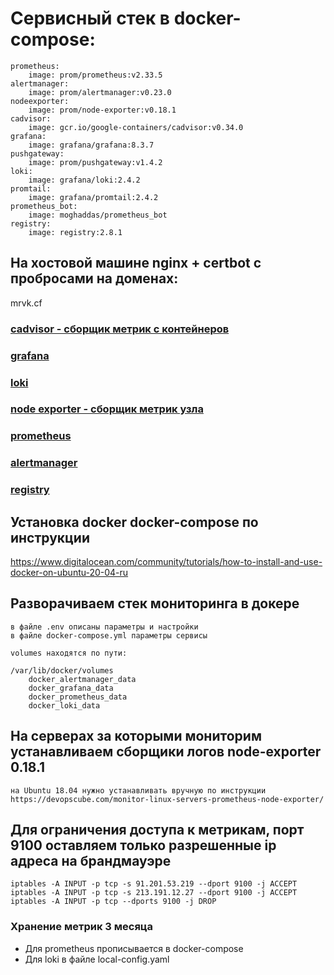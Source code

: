 # Сервисный стек в docker-compose:

```
prometheus:
    image: prom/prometheus:v2.33.5
alertmanager:
    image: prom/alertmanager:v0.23.0
nodeexporter:
    image: prom/node-exporter:v0.18.1
cadvisor:
    image: gcr.io/google-containers/cadvisor:v0.34.0
grafana:
    image: grafana/grafana:8.3.7
pushgateway:
    image: prom/pushgateway:v1.4.2
loki:
    image: grafana/loki:2.4.2
promtail:
    image: grafana/promtail:2.4.2
prometheus_bot:
    image: moghaddas/prometheus_bot
registry:
    image: registry:2.8.1
```

## На хостовой машине nginx + certbot c пробросами на доменах:

mrvk.cf
### [cadvisor - сборщик метрик с контейнеров](https://cad.mrvk.cf)
### [grafana](https://graf.mrvk.cf)
### [loki](https://loki.mrvk.cf) 
### [node exporter - сборщик метрик узла](https://nodeexporter.mrvk.cf) 
### [prometheus](https://prom.mrvk.cf)
### [alertmanager](https://alert.mrvk.cf)
### [registry](https://dhub.mrvk.cf)

## Установка docker docker-compose по инструкции 
https://www.digitalocean.com/community/tutorials/how-to-install-and-use-docker-on-ubuntu-20-04-ru


## Разворачиваем стек мониторинга в докере

```
в файле .env описаны параметры и настройки
в файле docker-compose.yml параметры сервисы

volumes находятся по пути:

/var/lib/docker/volumes
	docker_alertmanager_data
	docker_grafana_data
	docker_prometheus_data
	docker_loki_data
```

## На серверах за которыми мониторим устанавливаем сборщики логов node-exporter 0.18.1

```
на Ubuntu 18.04 нужно устанавливать вручную по инструкции https://devopscube.com/monitor-linux-servers-prometheus-node-exporter/
```

## Для ограничения доступа к метрикам, порт 9100 оставляем только разрешенные ip адреса на брандмауэре

```
iptables -A INPUT -p tcp -s 91.201.53.219 --dport 9100 -j ACCEPT
iptables -A INPUT -p tcp -s 213.191.12.27 --dport 9100 -j ACCEPT
iptables -A INPUT -p tcp --dports 9100 -j DROP
```

### Хранение метрик 3 месяца
- Для prometheus прописывается в docker-compose
- Для loki в файле local-config.yaml
